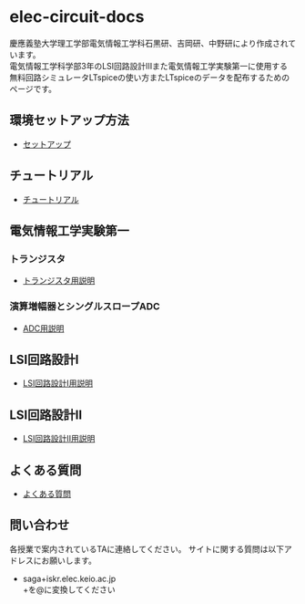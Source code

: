 # elec-circuit-docs
慶應義塾大学理工学部電気情報工学科石黒研、吉岡研、中野研により作成されています。  
電気情報工学科学部3年のLSI回路設計ⅠⅡまた電気情報工学実験第一に使用する   
無料回路シミュレータLTspiceの使い方またLTspiceのデータを配布するためのページです。
## 環境セットアップ方法
* [セットアップ](./pages/download.md)

## チュートリアル
* [チュートリアル](./pages/tutorial.md)

##  電気情報工学実験第一
###  トランジスタ
* [トランジスタ用説明](./pages/exp_transistor.md)
###  演算増幅器とシングルスロープADC
* [ADC用説明](./pages/exp_adc.md)

##  LSI回路設計Ⅰ
* [LSI回路設計Ⅰ用説明](./pages/lsi1.md)
##  LSI回路設計Ⅱ　　
* [LSI回路設計Ⅱ用説明](./pages/lsi2.md)
##  よくある質問  
* [よくある質問](./pages/question.md)
## 問い合わせ
各授業で案内されているTAに連絡してください。
サイトに関する質問は以下アドレスにお願いします。  
* saga+iskr.elec.keio.ac.jp  
+を@に変換してください
